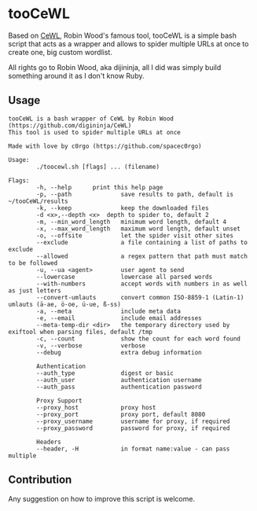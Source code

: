 # tooCeWL

Based on [CeWL](https://github.com/digininja/CeWL), Robin Wood's famous tool, tooCeWL is a simple bash script that acts as a wrapper and allows to spider multiple URLs at once to create one, big custom wordlist.

All rights go to Robin Wood, aka dijininja, all I did was simply build something around it as I don't know Ruby.

## Usage

```text
tooCeWL is a bash wrapper of CeWL by Robin Wood (https://github.com/digininja/CeWL)
This tool is used to spider multiple URLs at once

Made with love by c0rgo (https://github.com/spacec0rgo)

Usage:
        ./toocewl.sh [flags] ... (filename)
    
Flags:
        -h, --help		print this help page
        -p, --path              save results to path, default is ~/tooCeWL/results
        -k, --keep              keep the downloaded files
        -d <x>,--depth <x>	depth to spider to, default 2
        -m, --min_word_length   minimum word length, default 4
        -x, --max_word_length   maximum word length, default unset
        -o, --offsite           let the spider visit other sites
        --exclude               a file containing a list of paths to exclude
        --allowed               a regex pattern that path must match to be followed
        -u, --ua <agent>        user agent to send
        --lowercase             lowercase all parsed words
        --with-numbers          accept words with numbers in as well as just letters
        --convert-umlauts       convert common ISO-8859-1 (Latin-1) umlauts (ä-ae, ö-oe, ü-ue, ß-ss)
        -a, --meta              include meta data
        -e, --email             include email addresses
        --meta-temp-dir <dir>   the temporary directory used by exiftool when parsing files, default /tmp
        -c, --count             show the count for each word found
        -v, --verbose           verbose
        --debug                 extra debug information
        
        Authentication
        --auth_type             digest or basic
        --auth_user             authentication username
        --auth_pass             authentication password

        Proxy Support
        --proxy_host            proxy host
        --proxy_port            proxy port, default 8080
        --proxy_username        username for proxy, if required
        --proxy_password        password for proxy, if required

        Headers
        --header, -H            in format name:value - can pass multiple
```

## Contribution

Any suggestion on how to improve this script is welcome.